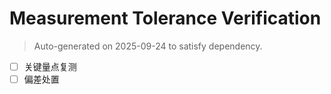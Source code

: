 # Measurement Tolerance Verification

> Auto-generated on 2025-09-24 to satisfy dependency.

- [ ] 关键量点复测
- [ ] 偏差处置
